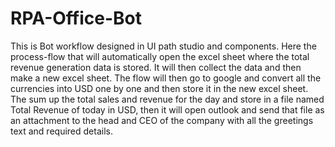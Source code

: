 # RPA-Office-Bot
This is Bot workflow designed in UI path studio and components. Here the process-flow that will automatically  open the excel sheet where the total revenue generation data is stored. It will then collect the data and then make a new excel sheet. The flow will then go to google and convert all the currencies into USD one by one and then store it in the new excel sheet. The sum up the total sales and revenue for the day and store  in a file named Total Revenue of today in USD, then it will open outlook and send that file as an attachment to the head and CEO of the company with all the greetings text and required details.
